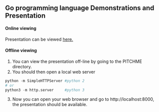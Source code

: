 ## Go programming language Demonstrations and Presentation

#### Online viewing
Presentation can be viewed [here.](https://gitpitch.com/nitronoid/go_presentation_demos/)

#### Offline viewing
1. You can view the presentation off-line by going to the PITCHME directory.
2. You should then open a local web server 
```python
python -m SimpleHTTPServer #python 2
# or
python3 -m http.server     #python 3
```
3. Now you can open your web browser and go to http://localhost:8000, the presentation should be available.